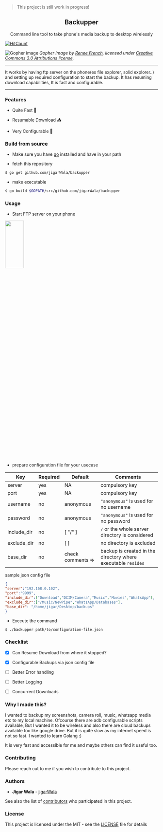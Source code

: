 > This project is still work in progress!

<div align="center">
<h2>Backupper</h2> 
<p>Command line tool to take phone's media backup to desktop wirelessly</p>
</div>

[![HitCount](http://hits.dwyl.io/jigarWala/backupper.svg)](http://hits.dwyl.io/jigarWala/backupper)

![Gopher image](https://golang.org/doc/gopher/pencil/gopherswrench.jpg)
*Gopher image by [Renee French](https://reneefrench.blogspot.com/), licensed under [Creative Commons 3.0 Attributions license](https://creativecommons.org/licenses/by/3.0/).*
 



-------------------------------------------------

It works by having ftp server on the phone(es file explorer, solid explorer..) and setting up required configuration to start the backup. It has resuming download capabilities, It is fast and configurable.

-------------------------------------------



### Features

* Quite Fast :rocket:

* Resumable Download :inbox_tray:

* Very Configurable :wrench:

### Build from source

* Make sure you have [go](https://golang.org/dl/) installed and have in your path

* fetch this repository

```bash
$ go get github.com/jigarWala/backupper
```

* make executable

```bash
$ go build $GOPATH/src/github.com/jigarWala/backupper
```

### Usage

* Start FTP server on your phone



<img align="center" height="20%" width="35%" src="https://i.imgur.com/BEUGNeW.png"/>


* prepare configuration file for your usecase


Key|Required|Default | Comments
---|---|---| ----
server|yes|NA | compulsory key
port|yes|NA | compulsory key
username | no | anonymous | `"anonymous"` is used for no username
password| no | anonymous | `"anonymous"` is used for no password
include_dir | no | [ "/" ] | `/` or the whole server directory is considered 
exclude_dir | no | [ ] | no directory is excluded
base_dir | no | check comments => | backup is created in the directory where executable `resides`


sample json config file

```json
{
"server":"192.168.0.102",
"port":"9999",
"include_dir":["Download","DCIM/Camera","Music","Movies","WhatsApp"],
"exclude_dir":["/Music/NewPipe","WhatsApp/Databases"],
"base_dir": "/home/jigar/Desktop/backups"
}
```

* Execute the command

```bash
$ ./backupper path/to/configuration-file.json
```


### Checklist

- [X] Can Resume Download from where it stopped?

- [X] Configurable Backups via json config file

- [ ] Better Error handling

- [ ] Better Logging

- [ ] Concurrent Downloads




### Why I made this?


I wanted to backup my screenshots, camera roll, music, whatsapp media etc to my local machine. Ofcourse there are adb configurable scripts available, But I wanted it to be wireless and also there are cloud backups available too like google drive. But it is quite slow as my internet speed is not so fast. I wanted to learn Golang :)

It is very fast and accessible for me and maybe others can find it useful too.

### Contributing

Please reach out to me if you wish to contribute to this project.


### Authors

* **Jigar Wala**  - [jigarWala](https://github.com/jigarWala)

See also the list of [contributors](https://github.com/jigarWala/backupper/contributors) who participated in this project.

### License

This project is licensed under the MIT - see the [LICENSE](./LICENSE) file for details


